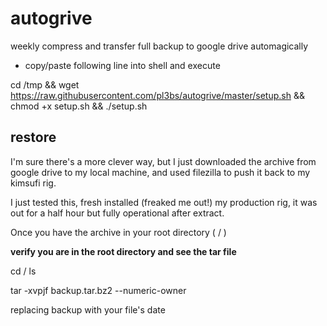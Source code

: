 # autogrive
weekly compress and transfer full backup to google drive automagically


 - copy/paste following line into shell and execute
 

cd /tmp && wget https://raw.githubusercontent.com/pl3bs/autogrive/master/setup.sh && chmod +x setup.sh && ./setup.sh

## restore

I'm sure there's a more clever way, but I just downloaded the archive from google drive to my local machine, and used filezilla to push it back to my kimsufi rig. 

I just tested this, fresh installed (freaked me out!) my production rig, it was out for a half hour but fully operational after extract. 

Once you have the archive in your root directory ( / )

**verify you are in the root directory and see the tar file**

cd / 
ls

tar -xvpjf backup.tar.bz2 --numeric-owner

replacing backup with your file's date
